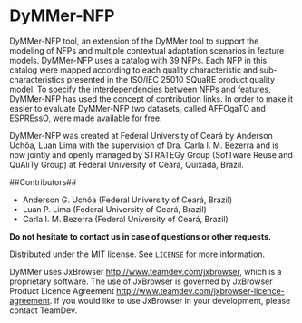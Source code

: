 # **DyMMer-NFP** #

DyMMer-NFP tool, an extension of the DyMMer tool to support the modeling of NFPs and multiple contextual adaptation scenarios in feature models. DyMMer-NFP uses a catalog with 39 NFPs. Each NFP in this catalog were mapped according to each quality characteristic and sub-characteristics presented in the ISO/IEC 25010 SQuaRE product quality model. To specify the interdependencies between NFPs and features, DyMMer-NFP has used the concept of contribution links. In order to make it easier to evaluate DyMMer-NFP two datasets, called AFFOgaTO and ESPREssO, were made available for free.

DyMMer-NFP was created at Federal University of Ceará by Anderson Uchôa, Luan Lima with the supervision of Dra. Carla I. M. Bezerra and is now jointly and openly managed by STRATEGy Group (SofTware Reuse and QuAliTy Group) at Federal University of Ceará, Quixadá, Brazil.


##Contributors##

- Anderson G. Uchôa (Federal University of Ceará, Brazil)
- Luan P. Lima (Federal University of Ceará, Brazil)
- Carla I. M. Bezerra (Federal University of Ceará, Brazil)

**Do not hesitate to contact us in case of questions or other requests.**

Distributed under the MIT license. See ``LICENSE`` for more information.

DyMMer uses JxBrowser http://www.teamdev.com/jxbrowser, which is a proprietary software. The use of JxBrowser is governed by JxBrowser Product Licence Agreement http://www.teamdev.com/jxbrowser-licence-agreement. If you would like to use JxBrowser in your development, please contact TeamDev.
